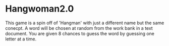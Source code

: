 # Hangwoman2.0
This game is a spin off of 'Hangman' with just a different name but the same conecpt.
A word will be chosen at random from the work bank in a text document. 
You are given 8 chances to guess the word by guessing one letter at a time.

